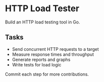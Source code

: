 # HTTP Load Tester

Build an HTTP load testing tool in Go.

## Tasks
- Send concurrent HTTP requests to a target
- Measure response times and throughput
- Generate reports and graphs
- Write tests for load logic

Commit each step for more contributions.
